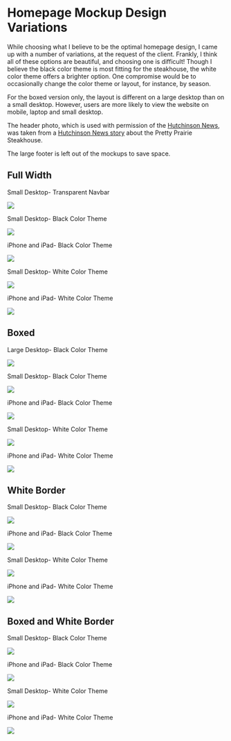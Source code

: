 # Homepage Mockup Design Variations

While choosing what I believe to be the optimal homepage design, I came up with a number of variations, at the request of the client. Frankly, I think all of these options are beautiful, and choosing one is difficult! Though I believe the black color theme is most fitting for the steakhouse, the white color theme offers a brighter option. One compromise would be to occasionally change the color theme or layout, for instance, by season.<br>

For the boxed version only, the layout is different on a large desktop than on a small desktop. However, users are more likely to view the website on mobile, laptop and small desktop.<br>

The header photo, which is used with permission of the [Hutchinson News](http://www.hutchnews.com), was taken from a [Hutchinson News story](http://www.hutchnews.com/projects/progress/progress-a-small-town-s-prairie-survival-rodeo-just-part/article_3d11eaba-435c-5be2-8716-47b73a5e7558.html) about the Pretty Prairie Steakhouse. 

The large footer is left out of the mockups to save space.

## Full Width

Small Desktop- Transparent Navbar

![](images/homepage-mockup-design-variations/laptop-no-navbar.jpg)

Small Desktop- Black Color Theme

![](images/homepage-mockup-design-variations/small-desktop-black-theme-full-width.jpg)

iPhone and iPad- Black Color Theme

![](images/homepage-mockup-design-variations/mobile-black-theme-full-width.jpg)

Small Desktop- White Color Theme

![](images/homepage-mockup-design-variations/small-desktop-white-theme-full-width.jpg)

iPhone and iPad- White Color Theme

![](images/homepage-mockup-design-variations/mobile-white-theme-full-width.jpg)

## Boxed

Large Desktop- Black Color Theme

![](images/homepage-mockup-design-variations/large-desktop-black-theme-boxed.jpg)

Small Desktop- Black Color Theme

![](images/homepage-mockup-design-variations/small-desktop-black-theme-boxed.jpg)

iPhone and iPad- Black Color Theme

![](images/homepage-mockup-design-variations/mobile-black-theme-boxed.jpg)

Small Desktop- White Color Theme

![](images/homepage-mockup-design-variations/small-desktop-white-theme-boxed.jpg)

iPhone and iPad- White Color Theme

![](images/homepage-mockup-design-variations/mobile-white-theme-boxed.jpg)

## White Border

Small Desktop- Black Color Theme

![](images/homepage-mockup-design-variations/small-desktop-black-theme-white-border.jpg)

iPhone and iPad- Black Color Theme

![](images/homepage-mockup-design-variations/mobile-black-theme-white-border.jpg)

Small Desktop- White Color Theme

![](images/homepage-mockup-design-variations/small-desktop-white-theme-white-border.jpg)

iPhone and iPad- White Color Theme

![](images/homepage-mockup-design-variations/mobile-white-theme-white-border.jpg)

## Boxed and White Border

Small Desktop- Black Color Theme

![](images/homepage-mockup-design-variations/small-desktop-black-theme-boxed-and-white-border.jpg)

iPhone and iPad- Black Color Theme

![](images/homepage-mockup-design-variations/mobile-black-theme-boxed-white-border.jpg)

Small Desktop- White Color Theme

![](images/homepage-mockup-design-variations/small-desktop-white-theme-boxed-and-white-border.jpg)

iPhone and iPad- White Color Theme

![](images/homepage-mockup-design-variations/mobile-white-theme-boxed-white-border.jpg)
